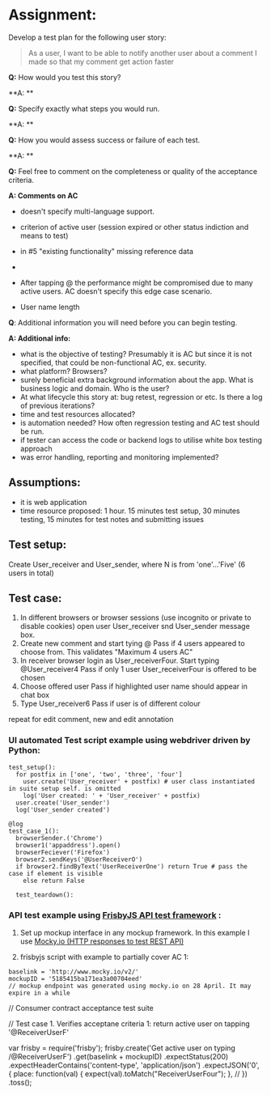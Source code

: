 # Assignment:

Develop a test plan for the following user story:
> As a user, I want to be able to notify another user about a comment I made so that my comment get action faster

**Q:** How would you test this story?

**A: **

**Q:** Specify exactly what steps you would run.

**A: **

**Q:** How you would assess success or failure of each test.

**A: **

**Q:** Feel free to comment on the completeness or quality of the acceptance criteria.

**A: Comments on AC**
- doesn't specify multi-language support.
- criterion of active user (session expired or other status indiction and means to test)
- in #5 "existing functionality" missing reference data
-

- After tapping @ the performance might be compromised due to many active users. AC doesn't specify this edge case scenario.
- User name length

**Q**: Additional information you will need before you can begin testing.

**A: Additional info:**

- what is the objective of testing? Presumably it is AC but since it is not specified, that could be non-functional AC, ex. security.
- what platform? Browsers?
- surely beneficial extra background information about the app. What is business logic and domain. Who is the user?
- At what lifecycle this story at: bug retest, regression or etc. Is there a log of previous iterations?
- time and test resources allocated?
- is automation needed? How often regression testing and AC  test should be run.
- if tester can access the code or backend logs to utilise white box testing approach
- was error handling, reporting and monitoring implemented?

## Assumptions:
- it is web application
- time resource proposed: 1 hour. 15 minutes test setup, 30 minutes testing, 15 minutes for test notes and submitting issues




## Test setup:
Create User_receiver<N> and User_sender, where N is from 'one'...'Five' (6 users in total)

## Test case:
1. In different browsers or browser sessions (use incognito or private to disable cookies) open user User_receiver snd User_sender message box.
2. Create new comment and start tying @
  Pass if 4 users appeared to choose from. This validates "Maximum 4 users AC"
3. In receiver browser login as User_receiverFour. Start typing @User_receiver4
  Pass if only 1 user User_receiverFour is offered to be chosen
4. Choose offered user
  Pass if highlighted user name should appear in chat box
5. Type User_receiver6
  Pass if user is of different colour

  repeat for edit comment, new and edit annotation


### UI automated Test script example using webdriver driven by Python:

```
test_setup():
  for postfix in ['one', 'two', 'three', 'four']
    user.create('User_receiver' + postfix) # user class instantiated in suite setup self. is omitted
    log('User created: ' + 'User_receiver' + postfix)
  user.create('User_sender')
  log('User_sender created')

@log
test_case_1():
  browserSender.('Chrome')
  browser1('appaddress').open()
  browserFeciever('Firefox')
  browser2.sendKeys('@UserReceiverO')
  if browser2.findByText('UserReceiverOne') return True # pass the case if element is visible
    else return False

  test_teardown():
```

  ### API test example using [**FrisbyJS** API test framework](frisbyjs.com) :

  1. Set up mockup interface in any mockup framework. In this example I use [Mocky.io (HTTP responses to test REST API)](mocky.io)

  2. frisbyjs script with example to partially cover AC 1:

  ```
  baselink = 'http://www.mocky.io/v2/'
  mockupID = '5185415ba171ea3a00704eed'
  // mockup endpoint was generated using mocky.io on 28 April. It may expire in a while

```
  // Consumer contract acceptance test suite

  // Test case 1. Verifies acceptane criteria 1: return active user on tapping '@ReceiverUserF'

  var frisby = require('frisby');
  frisby.create('Get active user on typing /@ReceiverUserF')
    .get(baselink + mockupID)
    .expectStatus(200)
    .expectHeaderContains('content-type', 'application/json')
    .expectJSON('0', {
      place: function(val) { expect(val).toMatch("ReceiverUserFour"); }, //
    })
  .toss();

  ```
